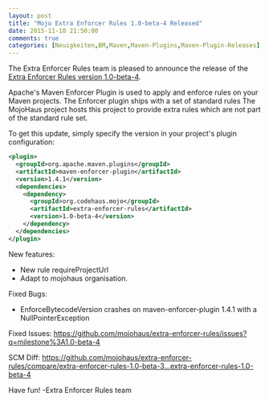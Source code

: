 ```yaml
---
layout: post
title: "Mojo Extra Enforcer Rules 1.0-beta-4 Released"
date: 2015-11-10 21:50:00
comments: true
categories: [Neuigkeiten,BM,Maven,Maven-Plugins,Maven-Plugin-Releases]
---
```

The Extra Enforcer Rules team is pleased to announce the release of the 
[Extra Enforcer Rules version 1.0-beta-4](http://www.mojohaus.org/extra-enforcer-rules/).

Apache's Maven Enforcer Plugin is used to apply and enforce rules on your 
Maven projects. 
The Enforcer plugin ships with a set of standard rules 
The MojoHaus project hosts this project to provide extra rules which are not 
part of the standard rule set. 


To get this update, simply specify the version in your project's plugin 
configuration: 

``` xml
<plugin> 
  <groupId>org.apache.maven.plugins</groupId> 
  <artifactId>maven-enforcer-plugin</artifactId> 
  <version>1.4.1</version> 
  <dependencies> 
    <dependency> 
      <groupId>org.codehaus.mojo</groupId> 
      <artifactId>extra-enforcer-rules</artifactId> 
      <version>1.0-beta-4</version> 
    </dependency> 
  </dependencies> 
</plugin> 
```

New features:

 * New rule requireProjectUrl
 * Adapt to mojohaus organisation.

Fixed Bugs:

 * EnforceBytecodeVersion crashes on maven-enforcer-plugin 1.4.1 with a NullPointerException

Fixed Issues: https://github.com/mojohaus/extra-enforcer-rules/issues?q=milestone%3A1.0-beta-4

SCM Diff: https://github.com/mojohaus/extra-enforcer-rules/compare/extra-enforcer-rules-1.0-beta-3...extra-enforcer-rules-1.0-beta-4

Have fun!
-Extra Enforcer Rules team

